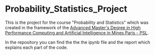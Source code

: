 # Probability_Statistics_Project

This is the project for the course "Probability and Statistics" which was created in the framework of the [Advanced Master's Degree in High Performance Computing and Artificial Intelligence in Mines Paris - PSL](https://www.hpc-ai.mines-paristech.fr/en/homepage/). 

In the repository you can find the the the ipynb file and the report which explains each part of the code. 
 
